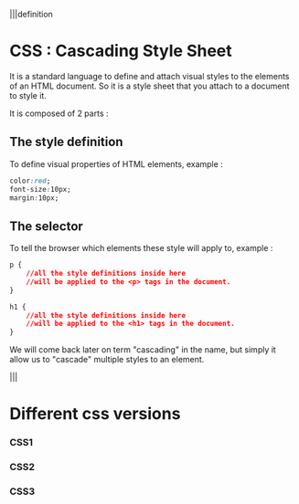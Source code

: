 |||definition
# CSS : Cascading Style Sheet

It is a standard language to define and attach visual styles to the elements of an HTML document. So it is a style sheet that you attach to a document to style it.

It is composed of 2 parts :

## The style definition

To define visual properties of HTML elements, example : 
```css
color:red;
font-size:10px;
margin:10px;
```
    
## The selector

To tell the browser which elements these style will apply to, example :

```css
p {
    //all the style definitions inside here 
    //will be applied to the <p> tags in the document.
}

h1 {
    //all the style definitions inside here 
    //will be applied to the <h1> tags in the document.
}
```

We will come back later on term "cascading" in the name, but simply it allow us to "cascade" multiple styles to an element.

|||


# Different css versions

### CSS1

### CSS2

### CSS3
